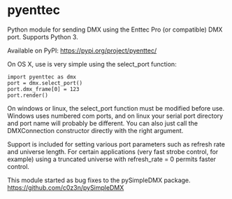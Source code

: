 # pyenttec
Python module for sending DMX using the Enttec Pro (or compatible) DMX port.  Supports Python 3.

Available on PyPI:
https://pypi.org/project/pyenttec/

On OS X, use is very simple using the select_port function:

    import pyenttec as dmx
    port = dmx.select_port()
    port.dmx_frame[0] = 123
    port.render()

On windows or linux, the select_port function must be modified before use.  Windows uses
numbered com ports, and on linux your serial port directory and port name will
probably be different.  You can also just call the DMXConnection constructor
directly with the right argument.

Support is included for setting various port parameters such as refresh rate
and universe length.  For certain applications (very fast strobe control,
for example) using a truncated universe with refresh_rate = 0 permits faster
control.

This module started as bug fixes to the pySimpleDMX package.
https://github.com/c0z3n/pySimpleDMX
